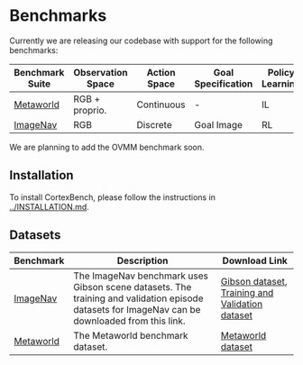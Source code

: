 # Benchmarks

Currently we are releasing our codebase with support for the following benchmarks:


| **Benchmark Suite** | **Observation Space** | **Action Space** | **Goal Specification** | **Policy Learning** |
|----------------------|--------------------------|----------------------|---------------------------|-------------------|
| [Metaworld](./mujoco_vc#metaworld-benchmark) | RGB + proprio. | Continuous | - | IL |
| [ImageNav](./habitat_vc#imagenav) | RGB | Discrete | Goal Image | RL |

We are planning to add the OVMM benchmark soon. 

## Installation

To install CortexBench, please follow the instructions in [../INSTALLATION.md](../INSTALLATION.md).

## Datasets

| **Benchmark** | **Description** | **Download Link** |
|---------------|-----------------|--------------------|
| [ImageNav](./habitat_vc#imagenav) | The ImageNav benchmark uses Gibson scene datasets. The training and validation episode datasets for ImageNav can be downloaded from this link. | [Gibson dataset](https://github.com/facebookresearch/habitat-sim/blob/main/DATASETS.md#gibson-and-3dscenegraph-datasets), [Training and Validation dataset](https://huggingface.co/datasets/ykarmesh/imagenav_gibson) |
| [Metaworld](./mujoco_vc#metaworld-benchmark) | The Metaworld benchmark dataset. | [Metaworld dataset](https://dl.fbaipublicfiles.com/eai-vc/mujoco_vil_datasets/metaworld-expert-v1.0.zip) |
